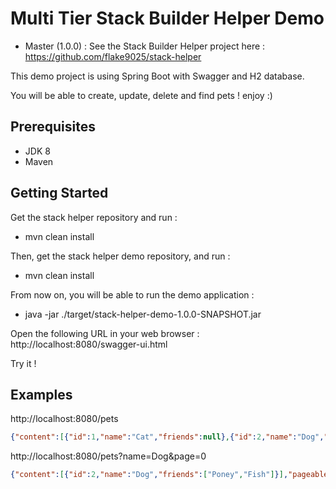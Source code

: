 # Multi Tier Stack Builder Helper Demo

- Master (1.0.0) : See the Stack Builder Helper project here :
https://github.com/flake9025/stack-helper

This demo project is using Spring Boot with Swagger and H2 database.

You will be able to create, update, delete and find pets ! enjoy :)

## Prerequisites
- JDK 8
- Maven

## Getting Started

Get the stack helper repository and run : 
- mvn clean install

Then, get the stack helper demo repository, and run :
- mvn clean install

From now on, you will be able to run the demo application :
- java -jar ./target/stack-helper-demo-1.0.0-SNAPSHOT.jar

Open the following URL in your web browser :
http://localhost:8080/swagger-ui.html

Try it !

## Examples

http://localhost:8080/pets

```json
{"content":[{"id":1,"name":"Cat","friends":null},{"id":2,"name":"Dog","friends":["Poney","Fish"]},{"id":3,"name":"Poney","friends":["Dog","Fish"]},{"id":4,"name":"Fish","friends":["Dog","Poney"]}],"pageable":{"sort":{"sorted":false,"unsorted":true},"offset":0,"pageSize":30,"pageNumber":0,"paged":true,"unpaged":false},"last":true,"totalPages":1,"totalElements":4,"size":30,"number":0,"sort":{"sorted":false,"unsorted":true},"numberOfElements":4,"first":true}
```

http://localhost:8080/pets?name=Dog&page=0

```json
{"content":[{"id":2,"name":"Dog","friends":["Poney","Fish"]}],"pageable":{"sort":{"sorted":false,"unsorted":true},"offset":0,"pageSize":30,"pageNumber":0,"paged":true,"unpaged":false},"last":true,"totalPages":1,"totalElements":1,"size":30,"number":0,"sort":{"sorted":false,"unsorted":true},"numberOfElements":1,"first":true}
```

